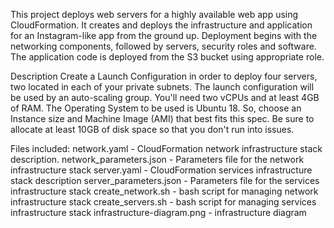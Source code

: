 This project deploys web servers for a highly available web app using CloudFormation. It creates and deploys the infrastructure and application for an Instagram-like app from the ground up. Deployment begins with the networking components, followed by servers, security roles and software. The application code is deployed from the S3 bucket using appropriate role.

Description Create a Launch Configuration in order to deploy four servers, two located in each of your private subnets. The launch configuration will be used by an auto-scaling group. You'll need two vCPUs and at least 4GB of RAM. The Operating System to be used is Ubuntu 18. So, choose an Instance size and Machine Image (AMI) that best fits this spec. Be sure to allocate at least 10GB of disk space so that you don't run into issues.

Files included: network.yaml - CloudFormation network infrastructure stack description. network_parameters.json - Parameters file for the network infrastructure stack server.yaml - CloudFormation services infrastructure stack description server_parameters.json - Parameters file for the services infrastructure stack create_network.sh - bash script for managing network infrastructure stack create_servers.sh - bash script for managing services infrastructure stack infrastructure-diagram.png - infrastructure diagram

